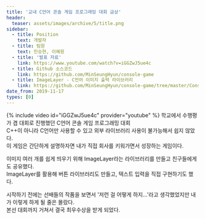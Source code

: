 ```yaml
---
title: '교내 C언어 콘솔 게임 프로그래밍 대회 금상'
header:
  teaser: assets/images/archive/5/title.png
sidebar:
  - title: Position
    text: 개발자
  - title: 팀원
    text: 민승현, 이혜원
  - title: '발표 자료'
    link: https://www.youtube.com/watch?v=iGGZwJ5ue4c
  - title: Github 소스코드
    link: https://github.com/MinSeungHyun/console-game
  - title: ImageLayer - C언어 이미지 출력 라이브러리
    link: https://github.com/MinSeungHyun/console-game/tree/master/ConsoleGame/ImageUtils
date_from: 2019-11-17
types: [0]
---
```


{% include video id="iGGZwJ5ue4c" provider="youtube" %}
학교에서 수행평가 겸 대회로 진행했던 C언어 콘솔 게임 프로그래밍 대회  
C++이 아니라 C언어만 사용할 수 있고 외부 라이브러리 사용이 불가능해서 쉽지 않았다.  
이 게임은 간단하게 설명하자면 내가 직접 회사를 키워가면서 성장하는 게임이다.

이미지 여러 개를 쉽게 띄우기 위해 ImageLayer라는 라이브러리를 만들고 친구들에게도 공유했다.  
ImageLayer를 활용해 버튼 라이브러리도 만들고, 텍스트 입력을 직접 구현하기도 했다.

시작하기 전에는 선배들의 작품을 보면서 '저런 걸 어떻게 하지...'라고 생각했었지만 내가 이렇게 하게 될 줄은 몰랐다.  
본선 대회까지 거쳐서 결국 최우수상을 받게 되었다.
